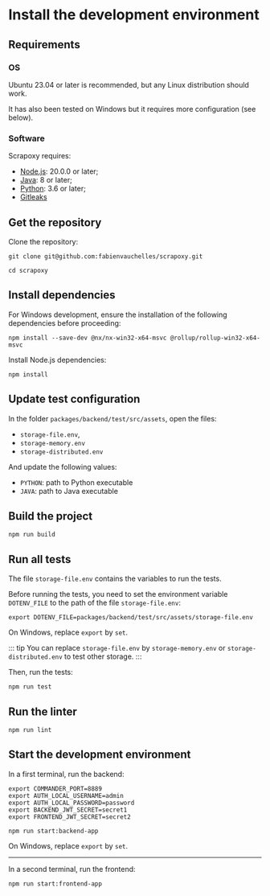 # Install the development environment

## Requirements

### OS

Ubuntu 23.04 or later is recommended, but any Linux distribution should work.

It has also been tested on Windows but it requires more configuration (see below).

### Software

Scrapoxy requires:

- [Node.js](https://nodejs.org): 20.0.0 or later; 
- [Java](https://openjdk.org): 8 or later;
- [Python](https://www.python.org): 3.6 or later;
- [Gitleaks](https://github.com/gitleaks/gitleaks)


## Get the repository

Clone the repository:

```shell
git clone git@github.com:fabienvauchelles/scrapoxy.git

cd scrapoxy
```


## Install dependencies

For Windows development, ensure the installation of the following dependencies before proceeding:

```shell
npm install --save-dev @nx/nx-win32-x64-msvc @rollup/rollup-win32-x64-msvc
```


Install Node.js dependencies: 

```shell
npm install
```

## Update test configuration

In the folder `packages/backend/test/src/assets`, open the files:
- `storage-file.env`, 
- `storage-memory.env` 
- `storage-distributed.env`

And update the following values:
- `PYTHON`: path to Python executable
- `JAVA`: path to Java executable


## Build the project

```shell
npm run build
```


## Run all tests

The file `storage-file.env` contains the variables to run the tests.

Before running the tests, you need to set the environment variable `DOTENV_FILE` to the path of the file `storage-file.env`:

```shell
export DOTENV_FILE=packages/backend/test/src/assets/storage-file.env
```

On Windows, replace `export` by `set`. 

::: tip
You can replace `storage-file.env` by `storage-memory.env` or `storage-distributed.env` to test other storage.
:::

Then, run the tests:

```shell
npm run test
```


## Run the linter

```shell
npm run lint
```


## Start the development environment

In a first terminal, run the backend:

```shell
export COMMANDER_PORT=8889
export AUTH_LOCAL_USERNAME=admin
export AUTH_LOCAL_PASSWORD=password
export BACKEND_JWT_SECRET=secret1
export FRONTEND_JWT_SECRET=secret2

npm run start:backend-app
```

On Windows, replace `export` by `set`.

---

In a second terminal, run the frontend:

```shell
npm run start:frontend-app
```
